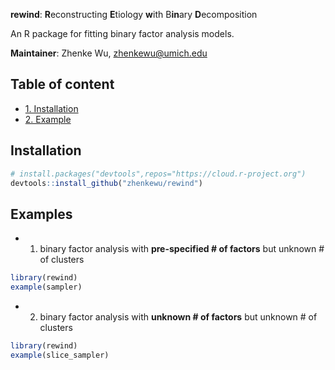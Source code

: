 **rewind**: **R**econstructing **E**tiology **w**ith B**in**ary **D**ecomposition

An R package for fitting binary factor analysis models. 

**Maintainer**: Zhenke Wu, zhenkewu@umich.edu

## Table of content
- [1. Installation](#id-section1)
- [2. Example](#id-section2)

<div id='id-section1'/>

Installation
--------------
```r
# install.packages("devtools",repos="https://cloud.r-project.org")
devtools::install_github("zhenkewu/rewind")
```


<div id='id-section2'/>

Examples
---------

- 1. binary factor analysis with **pre-specified # of factors** but unknown # of clusters
```r
library(rewind)
example(sampler)
```

- 2. binary factor analysis with **unknown # of factors** but unknown # of clusters
```r
library(rewind)
example(slice_sampler)
```

